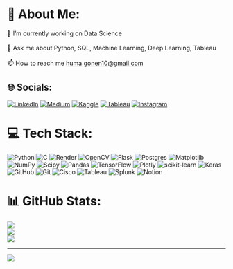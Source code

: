 # 💫 About Me:
🔭 I’m currently working on Data Science<br><br>💬 Ask me about Python, SQL, Machine Learning, Deep Learning, Tableau<br><br>📫 How to reach me huma.gonen10@gmail.com


## 🌐 Socials:
[![LinkedIn](https://img.shields.io/badge/LinkedIn-%230077B5.svg?logo=linkedin&logoColor=white)](https://www.linkedin.com/in/humagonen/) [![Medium](https://img.shields.io/badge/Medium-12100E?logo=medium&logoColor=white)](https://medium.com/@huma.gonen10) [![Kaggle](https://img.shields.io/badge/Kaggle-%230077B5.svg?logo=k&logoColor=white)](https://www.kaggle.com/humagonen) [![Tableau](https://img.shields.io/badge/Tableau-%23E4405F.svg?logo=Tableau&logoColor=white)](https://public.tableau.com/app/profile/huma.gonen/vizzes) [![Instagram](https://img.shields.io/badge/Instagram-%23E4405F.svg?logo=Instagram&logoColor=white)](https://www.instagram.com/artea.12/)

# 💻 Tech Stack:
![Python](https://img.shields.io/badge/python-3670A0?style=flat&logo=python&logoColor=ffdd54) ![C](https://img.shields.io/badge/c-%2300599C.svg?style=flat&logo=c&logoColor=white) ![Render](https://img.shields.io/badge/Render-%46E3B7.svg?style=flat&logo=render&logoColor=white) ![OpenCV](https://img.shields.io/badge/opencv-%23white.svg?style=flat&logo=opencv&logoColor=white) ![Flask](https://img.shields.io/badge/flask-%23000.svg?style=flat&logo=flask&logoColor=white) ![Postgres](https://img.shields.io/badge/postgres-%23316192.svg?style=flat&logo=postgresql&logoColor=white) ![Matplotlib](https://img.shields.io/badge/Matplotlib-%23ffffff.svg?style=flat&logo=Matplotlib&logoColor=black) ![NumPy](https://img.shields.io/badge/numpy-%23013243.svg?style=flat&logo=numpy&logoColor=white) ![Scipy](https://img.shields.io/badge/SciPy-%230C55A5.svg?style=flat&logo=scipy&logoColor=%white) ![Pandas](https://img.shields.io/badge/pandas-%23150458.svg?style=flat&logo=pandas&logoColor=white) ![TensorFlow](https://img.shields.io/badge/TensorFlow-%23FF6F00.svg?style=flat&logo=TensorFlow&logoColor=white) ![Plotly](https://img.shields.io/badge/Plotly-%233F4F75.svg?style=flat&logo=plotly&logoColor=white) ![scikit-learn](https://img.shields.io/badge/scikit--learn-%23F7931E.svg?style=flat&logo=scikit-learn&logoColor=white) ![Keras](https://img.shields.io/badge/Keras-%23D00000.svg?style=flat&logo=Keras&logoColor=white) ![GitHub](https://img.shields.io/badge/github-%23121011.svg?style=flat&logo=github&logoColor=white) ![Git](https://img.shields.io/badge/git-%23F05033.svg?style=flat&logo=git&logoColor=white) ![Cisco](https://img.shields.io/badge/cisco-%23049fd9.svg?style=flat&logo=cisco&logoColor=black) ![Tableau](https://img.shields.io/badge/Tableau-%23E4405F.svg?logo=Tableau&logoColor=white) ![Splunk](https://img.shields.io/badge/splunk-%23000000.svg?style=flat&logo=splunk&logoColor=white) ![Notion](https://img.shields.io/badge/Notion-%23000000.svg?style=flat&logo=notion&logoColor=white)
# 📊 GitHub Stats:
![](https://github-readme-stats.vercel.app/api?username=Humagonen&theme=shadow_blue&hide_border=false&include_all_commits=false&count_private=true)<br/>
![](https://github-readme-streak-stats.herokuapp.com/?user=Humagonen&theme=shadow_blue&hide_border=false)<br/>
![](https://github-readme-stats.vercel.app/api/top-langs/?username=Humagonen&theme=shadow_blue&hide_border=false&include_all_commits=false&count_private=true&layout=compact)

---
[![](https://visitcount.itsvg.in/api?id=Humagonen&icon=0&color=0)](https://visitcount.itsvg.in)

<!-- Proudly created with GPRM ( https://gprm.itsvg.in ) -->
